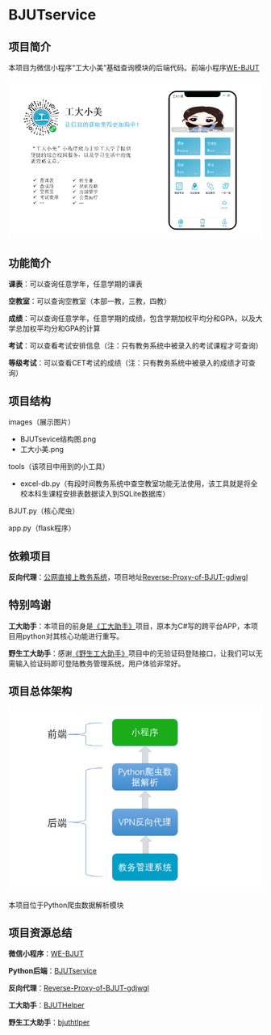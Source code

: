 # BJUTservice
## 项目简介
本项目为微信小程序“工大小美”基础查询模块的后端代码。前端小程序[WE-BJUT](https://github.com/xiefeifeigithub/WE-BJUT)

![工大小美首页图片](https://github.com/YahuiAn/BJUTservice/raw/master/images/%E5%B7%A5%E5%A4%A7%E5%B0%8F%E7%BE%8E.png)
## 功能简介
**课表**：可以查询任意学年，任意学期的课表

**空教室**：可以查询空教室（本部一教，三教，四教）

**成绩**：可以查询任意学年，任意学期的成绩，包含学期加权平均分和GPA，以及大学总加权平均分和GPA的计算

**考试**：可以查看考试安排信息（注：只有教务系统中被录入的考试课程才可查询）

**等级考试**：可以查看CET考试的成绩（注：只有教务系统中被录入的成绩才可查询）
## 项目结构
images（展示图片）
- BJUTsevice结构图.png
- 工大小美.png

tools（该项目中用到的小工具）
- excel-db.py（有段时间教务系统中查空教室功能无法使用，该工具就是将全校本科生课程安排表数据读入到SQLite数据库）

BJUT.py（核心爬虫）

app.py（flask程序）
## 依赖项目
**反向代理**：[公网直接上教务系统](https://ibjut.cn)，项目地址[Reverse-Proxy-of-BJUT-gdjwgl](https://github.com/ZenBuilds/Reverse-Proxy-of-BJUT-gdjwgl)
## 特别鸣谢
**工大助手**：本项目的前身是[《工大助手》](https://github.com/cjw1115/BJUTHelper)项目，原本为C#写的跨平台APP，本项目用python对其核心功能进行重写。

**野生工大助手**：感谢[《野生工大助手》](https://github.com/wangyufeng0615/bjuthelper)项目中的无验证码登陆接口，让我们可以无需输入验证码即可登陆教务管理系统，用户体验非常好。
## 项目总体架构
![项目结构图](https://github.com/YahuiAn/BJUTservice/raw/master/images/BJUTservice%E7%BB%93%E6%9E%84%E5%9B%BE.png)

本项目位于Python爬虫数据解析模块
## 项目资源总结
**微信小程序**：[WE-BJUT](https://github.com/xiefeifeigithub/WE-BJUT)

**Python后端**：[BJUTservice](https://github.com/yahuian/BJUTservice)

**反向代理**：[Reverse-Proxy-of-BJUT-gdjwgl](https://github.com/ZenBuilds/Reverse-Proxy-of-BJUT-gdjwgl)

**工大助手**：[BJUTHelper](https://github.com/cjw1115/BJUTHelper)

**野生工大助手**：[bjuthtlper](https://github.com/wangyufeng0615/bjuthelper)